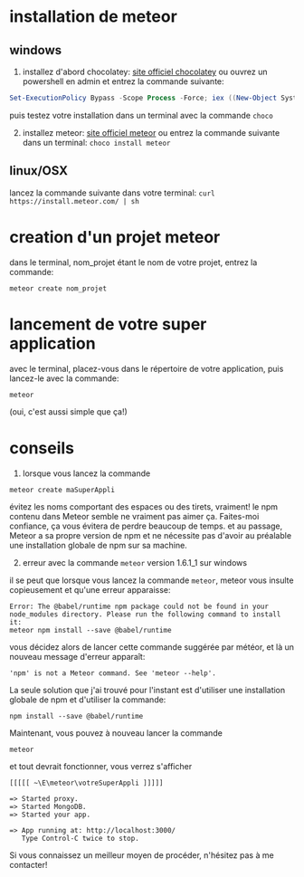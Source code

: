 # installation de meteor


## windows

1. installez d'abord chocolatey: [site officiel chocolatey](https://chocolatey.org/install)
ou ouvrez un powershell en admin et entrez la commande suivante:
```powershell
Set-ExecutionPolicy Bypass -Scope Process -Force; iex ((New-Object System.Net.WebClient).DownloadString('https://chocolatey.org/install.ps1'))
```

puis testez votre installation dans un terminal avec la commande ```choco```

2. installez meteor: [site officiel meteor](https://www.meteor.com/install)
ou entrez la commande suivante dans un terminal: 
```choco install meteor```


## linux/OSX

lancez la commande suivante dans votre terminal: ```curl https://install.meteor.com/ | sh```


# creation d'un projet meteor

dans le terminal, nom_projet étant le nom de votre projet, entrez la commande:
```
meteor create nom_projet
```

# lancement de votre super application

avec le terminal, placez-vous dans le répertoire de votre application, puis lancez-le avec la commande:
```
meteor
```

(oui, c'est aussi simple que ça!)

# conseils

1. lorsque vous lancez la commande
```
meteor create maSuperAppli
```
évitez les noms comportant des espaces ou des tirets, vraiment! le npm contenu dans Meteor semble ne vraiment pas aimer ça. Faites-moi confiance, ça vous évitera de perdre beaucoup de temps. et au passage, Meteor a sa propre version de npm et ne nécessite pas d'avoir au préalable une installation globale de npm sur sa machine.

2. erreur avec la commande ```meteor``` version 1.6.1_1 sur windows

il se peut que lorsque vous lancez la commande ```meteor```, meteor vous insulte copieusement et qu'une erreur apparaisse:

```console
Error: The @babel/runtime npm package could not be found in your node_modules directory. Please run the following command to install it:
meteor npm install --save @babel/runtime
```
vous décidez alors de lancer cette commande suggérée par météor, et là un nouveau message d'erreur apparaît:

```console
'npm' is not a Meteor command. See 'meteor --help'.
```

La seule solution que j'ai trouvé pour l'instant est d'utiliser une installation globale de npm et d'utiliser la commande:

```console
npm install --save @babel/runtime
```

Maintenant, vous pouvez à nouveau lancer la commande

```console
meteor
```
et tout devrait fonctionner, vous verrez s'afficher

```console
[[[[[ ~\E\meteor\votreSuperAppli ]]]]]

=> Started proxy.
=> Started MongoDB.
=> Started your app.

=> App running at: http://localhost:3000/
   Type Control-C twice to stop.
```

Si vous connaissez un meilleur moyen de procéder, n'hésitez pas à me contacter!